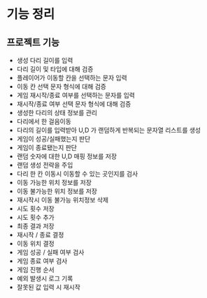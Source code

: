 # 기능 정리

## 프로젝트 기능

- 생성 다리 길이를 입력
- 다리 길이 및 타입에 대해 검증
- 플레이어가 이동할 칸을 선택하는 문자 입력
- 이동 칸 선택 문자 형식에 대해 검증
- 게임 재시작/종료 여부를 선택하는 문자를 입력
- 재시작/종료 여부 선택 문자 형식에 대해 검증
- 생성한 다리의 상태 정보를 관리
- 다리에서 한 걸음이동
- 다리의 길이를 입력받아 U,D 가 랜덤하게 반복되는 문자열 리스트를 생성
- 게임이 성공/실패했는지 판단
- 게임이 종료됐는지 판단
- 랜덤 숫자에 대한 U,D 매핑 정보를 저장
- 랜덤 생성 전략을 주입
- 다리 한 칸 이동시 이동할 수 있는 곳인지를 검사
- 이동 가능한 위치 정보를 저장
- 이동 불가능한 위치 정보를 저장
- 재시작시 이동 불가능 위치정보 삭제
- 시도 횟수 저장
- 시도 횟수 추가
- 최종 결과 저장
- 재시작 / 종료 결정
- 이동 위치 결정
- 게임 성공 / 실패 여부 검사
- 게임 종료 여부 검사
- 게임 진행 순서
- 예외 발생시 로그 기록
- 잘못된 값 입력 시 재시작